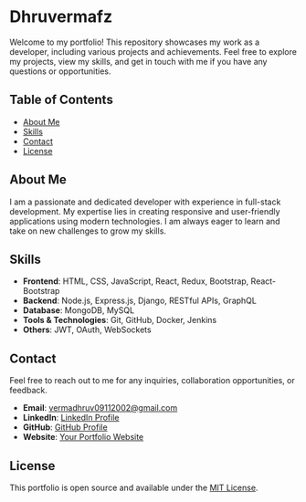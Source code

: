# Dhruvermafz

Welcome to my portfolio! This repository showcases my work as a developer, including various projects and achievements. Feel free to explore my projects, view my skills, and get in touch with me if you have any questions or opportunities.

## Table of Contents

- [About Me](#about-me)
- [Skills](#skills)
- [Contact](#contact)
- [License](#license)

## About Me

I am a passionate and dedicated developer with experience in full-stack development. My expertise lies in creating responsive and user-friendly applications using modern technologies. I am always eager to learn and take on new challenges to grow my skills.

## Skills

- **Frontend**: HTML, CSS, JavaScript, React, Redux, Bootstrap, React-Bootstrap
- **Backend**: Node.js, Express.js, Django, RESTful APIs, GraphQL
- **Database**: MongoDB, MySQL
- **Tools & Technologies**: Git, GitHub, Docker, Jenkins
- **Others**: JWT, OAuth, WebSockets

## Contact

Feel free to reach out to me for any inquiries, collaboration opportunities, or feedback.

- **Email**: [vermadhruv09112002@gmail.com](mailto:vermadhruv09112002@gmail.com)
- **LinkedIn**: [LinkedIn Profile](http://linkedin.com/in/dhruvermafz)
- **GitHub**: [GitHub Profile](http://github.com/Dhruvermafz)
- **Website**: [Your Portfolio Website](http://dhruvermafz.vercel.app)

## License

This portfolio is open source and available under the [MIT License](http://opensource.org/licenses/MIT).
